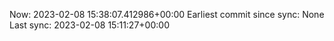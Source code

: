 Now: 2023-02-08 15:38:07.412986+00:00 Earliest commit since sync: None Last sync: 2023-02-08 15:11:27+00:00
